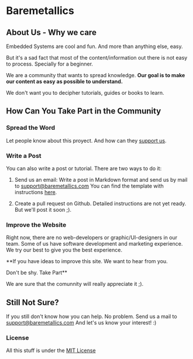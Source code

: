 # Baremetallics 

## About Us - Why we care
Embedded Systems are cool and fun. And more than anything else, easy.

But it's a sad fact that most of the content/information out there is not easy to process.
Specially for a beginner.

We are a community that wants to spread knowledge.
**Our goal is to make our content as easy as possible to understand.**

We don't want you to decipher tutorials, guides or books to learn.

## How Can You Take Part in the Community

### Spread the Word
Let people know about this proyect.
And how can they [support us](https://www.patreon.com/baremetallics).

### Write a Post
You can also write a post or tutorial. There are two ways to do it:

1. Send us an email:
Write a post in Markdown format and send us by mail to [support@baremetallics.com](support@baremetallics.com)
You can find the template with instructions [here](https://raw.githubusercontent.com/daleonpz/baremetallics/master/_drafts/2017-02-04-getting-started.md).

2. Create a pull request on Github.
Detailed instructions are not yet ready. But we'll post it soon ;).


### Improve the Website
Right now, there are no web-developers or graphic/UI-designers in our team.
Some of us have software development and marketing experience.
We try our best to give you the best experience.

**If you have ideas to improve this site.
We want to hear from you.

Don't be shy. Take Part**

We are sure that the comunnity will really appreciate it ;).

## Still Not Sure?
If you still don't know how you can help. No problem.
Send us a mail to [support@baremetallics.com](support@baremetallics.com)
And let's us know your interest! :)


### License
All this stuff is under the [MIT License](https://raw.githubusercontent.com/getmicah/getmicah.github.io/master/LICENSE)
